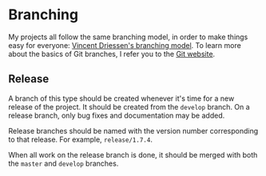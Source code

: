 # Branching
My projects all follow the same branching model, in order to make things easy for everyone: [Vincent Driessen's branching model][1]. To learn more about the basics of Git branches, I refer you to the [Git website][2].

## Release
A branch of this type should be created whenever it's time for a new release of the project. It should be created from the `develop` branch. On a release branch, only bug fixes and documentation may be added.

Release branches should be named with the version number corresponding to that release. For example, `release/1.7.4`.

When all work on the release branch is done, it should be merged with both the `master` and `develop` branches.


[1]: https://nvie.com/posts/a-successful-git-branching-model/
[2]: https://git-scm.com/
